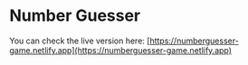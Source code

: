 # Number Guesser

You can check the live version here: [https://numberguesser-game.netlify.app](https://numberguesser-game.netlify.app)
